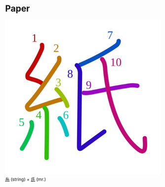 # Paper
![7d19](Kanji/kanji-colorize/7d19.svg)
[糸](Kanji/kanji-dict/糸.md) (string) + [氏](Kanji/kanji-dict/氏.md) (mr.)